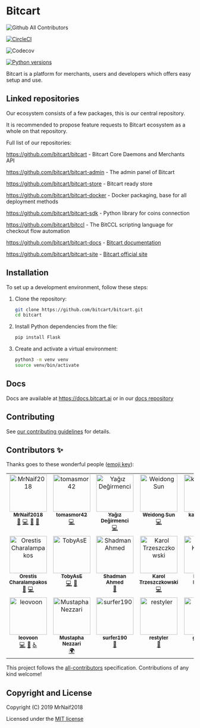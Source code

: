 # Bitcart



![Github All Contributors](https://img.shields.io/github/all-contributors/bitcart/bitcart?style=flat-square)

[
![CircleCI](https://circleci.com/gh/bitcart/bitcart.svg?style=svg)
](https://circleci.com/gh/bitcart/bitcart)


![Codecov](https://img.shields.io/codecov/c/github/bitcart/bitcart?style=flat-square)

[
![Python versions](https://img.shields.io/pypi/pyversions/bitcart?style=flat-square)
](https://docs.bitcart.ai)


Bitcart is a platform for merchants, users and developers which offers easy setup and use.


## Linked repositories

Our ecosystem consists of a few packages, this is our central repository.

It is recommended to propose feature requests to Bitcart ecosystem as a whole on that repository.

Full list of our repositories:

https://github.com/bitcart/bitcart - Bitcart Core Daemons and Merchants API

https://github.com/bitcart/bitcart-admin - The admin panel of Bitcart

https://github.com/bitcart/bitcart-store - Bitcart ready store

https://github.com/bitcart/bitcart-docker - Docker packaging, base for all deployment methods

https://github.com/bitcart/bitcart-sdk - Python library for coins connection

https://github.com/bitcart/bitccl - The BitCCL scripting language for checkout flow automation


https://github.com/bitcart/bitcart-docs - [Bitcart documentation](https://docs.bitcart.ai)

https://github.com/bitcart/bitcart-site - [Bitcart official site](https://bitcart.ai)

## Installation

To set up a development environment, follow these steps:



1. Clone the repository:
   ```bash
   git clone https://github.com/bitcart/bitcart.git
   cd bitcart
   ```
2. Install Python dependencies from the file:

   ```bash
   pip install Flask

   ```
3. Create and activate a virtual environment:


   ```bash
   python3 -m venv venv
   source venv/bin/activate


   ```


## Docs

Docs are available at https://docs.bitcart.ai or in our [docs repository](https://github.com/bitcart/bitcart-docs)

## Contributing

See [our contributing guidelines](https://github.com/bitcart/bitcart/blob/master/CONTRIBUTING.md) for details.

## Contributors ✨

Thanks goes to these wonderful people ([emoji key](https://allcontributors.org/docs/en/emoji-key)):

<!-- ALL-CONTRIBUTORS-LIST:START - Do not remove or modify this section -->
<!-- prettier-ignore-start -->
<!-- markdownlint-disable -->
<table>
  <tbody>
    <tr>
      <td align="center" valign="top" width="14.28%"><a href="https://github.com/MrNaif2018"><img src="https://avatars3.githubusercontent.com/u/39452697?v=4?s=100" width="100px;" alt="MrNaif2018"/><br /><sub><b>MrNaif2018</b></sub></a><br /><a href="#maintenance-MrNaif2018" title="Maintenance">🚧</a> <a href="https://github.com/bitcart/bitcart/commits?author=MrNaif2018" title="Code">💻</a> <a href="https://github.com/bitcart/bitcart/commits?author=MrNaif2018" title="Documentation">📖</a> <a href="#design-MrNaif2018" title="Design">🎨</a></td>
      <td align="center" valign="top" width="14.28%"><a href="https://github.com/tomasmor42"><img src="https://avatars2.githubusercontent.com/u/42064734?v=4?s=100" width="100px;" alt="tomasmor42"/><br /><sub><b>tomasmor42</b></sub></a><br /><a href="https://github.com/bitcart/bitcart/commits?author=tomasmor42" title="Code">💻</a></td>
      <td align="center" valign="top" width="14.28%"><a href="https://github.com/yagicandegirmenci"><img src="https://avatars3.githubusercontent.com/u/62724709?v=4?s=100" width="100px;" alt="Yağız Değirmenci"/><br /><sub><b>Yağız Değirmenci</b></sub></a><br /><a href="https://github.com/bitcart/bitcart/commits?author=yagicandegirmenci" title="Code">💻</a></td>
      <td align="center" valign="top" width="14.28%"><a href="https://github.com/xiaoxianma"><img src="https://avatars0.githubusercontent.com/u/3086064?v=4?s=100" width="100px;" alt="Weidong Sun"/><br /><sub><b>Weidong Sun</b></sub></a><br /><a href="https://github.com/bitcart/bitcart/commits?author=xiaoxianma" title="Code">💻</a></td>
      <td align="center" valign="top" width="14.28%"><a href="https://github.com/kartecianos"><img src="https://avatars2.githubusercontent.com/u/43797783?v=4?s=100" width="100px;" alt="kartecianos"/><br /><sub><b>kartecianos</b></sub></a><br /><a href="https://github.com/bitcart/bitcart/commits?author=kartecianos" title="Code">💻</a></td>
      <td align="center" valign="top" width="14.28%"><a href="https://github.com/arynn-gupta"><img src="https://avatars0.githubusercontent.com/u/61794851?v=4?s=100" width="100px;" alt="CYBORG"/><br /><sub><b>CYBORG</b></sub></a><br /><a href="#design-arynn-gupta" title="Design">🎨</a></td>
      <td align="center" valign="top" width="14.28%"><a href="https://github.com/SakshamSingh-v2"><img src="https://avatars1.githubusercontent.com/u/55451173?v=4?s=100" width="100px;" alt="Saksham Singh"/><br /><sub><b>Saksham Singh</b></sub></a><br /><a href="#design-SakshamSingh-v2" title="Design">🎨</a></td>
    </tr>
    <tr>
      <td align="center" valign="top" width="14.28%"><a href="https://github.com/orestischaral"><img src="https://avatars1.githubusercontent.com/u/33599092?v=4?s=100" width="100px;" alt="Orestis Charalampakos"/><br /><sub><b>Orestis Charalampakos</b></sub></a><br /><a href="#design-orestischaral" title="Design">🎨</a> <a href="https://github.com/bitcart/bitcart/commits?author=orestischaral" title="Code">💻</a></td>
      <td align="center" valign="top" width="14.28%"><a href="http://tobyase.de/"><img src="https://avatars0.githubusercontent.com/u/6002167?v=4?s=100" width="100px;" alt="TobyAsE"/><br /><sub><b>TobyAsE</b></sub></a><br /><a href="https://github.com/bitcart/bitcart/commits?author=TobyAsE" title="Code">💻</a> <a href="#design-TobyAsE" title="Design">🎨</a></td>
      <td align="center" valign="top" width="14.28%"><a href="https://github.com/Shadman-Ahmed-Chowdhury"><img src="https://avatars3.githubusercontent.com/u/46925021?v=4?s=100" width="100px;" alt="Shadman Ahmed"/><br /><sub><b>Shadman Ahmed</b></sub></a><br /><a href="#design-Shadman-Ahmed-Chowdhury" title="Design">🎨</a></td>
      <td align="center" valign="top" width="14.28%"><a href="https://github.com/KarolTrzeszczkowski"><img src="https://avatars.githubusercontent.com/u/11697819?v=4?s=100" width="100px;" alt="Karol Trzeszczkowski"/><br /><sub><b>Karol Trzeszczkowski</b></sub></a><br /><a href="https://github.com/bitcart/bitcart/commits?author=KarolTrzeszczkowski" title="Code">💻</a></td>
      <td align="center" valign="top" width="14.28%"><a href="https://github.com/MaximeKoitsalu"><img src="https://avatars.githubusercontent.com/u/8655862?v=4?s=100" width="100px;" alt="Maxime Koitsalu"/><br /><sub><b>Maxime Koitsalu</b></sub></a><br /><a href="https://github.com/bitcart/bitcart/commits?author=MaximeKoitsalu" title="Code">💻</a> <a href="#design-MaximeKoitsalu" title="Design">🎨</a></td>
      <td align="center" valign="top" width="14.28%"><a href="https://git.io/JuT7Z"><img src="https://avatars.githubusercontent.com/u/88304238?v=4?s=100" width="100px;" alt="Shubham-Singh-Rajput"/><br /><sub><b>Shubham-Singh-Rajput</b></sub></a><br /><a href="#translation-shubham-singh-748" title="Translation">🌍</a></td>
      <td align="center" valign="top" width="14.28%"><a href="https://github.com/Xaconi"><img src="https://avatars.githubusercontent.com/u/1944438?v=4?s=100" width="100px;" alt="Nicolás Giacconi"/><br /><sub><b>Nicolás Giacconi</b></sub></a><br /><a href="https://github.com/bitcart/bitcart/commits?author=Xaconi" title="Code">💻</a> <a href="#design-Xaconi" title="Design">🎨</a></td>
    </tr>
    <tr>
      <td align="center" valign="top" width="14.28%"><a href="https://github.com/leovoon"><img src="https://avatars.githubusercontent.com/u/16155802?v=4?s=100" width="100px;" alt="leovoon"/><br /><sub><b>leovoon</b></sub></a><br /><a href="https://github.com/bitcart/bitcart/commits?author=leovoon" title="Code">💻</a> <a href="#design-leovoon" title="Design">🎨</a> <a href="#a11y-leovoon" title="Accessibility">️️️️♿️</a></td>
      <td align="center" valign="top" width="14.28%"><a href="https://twitter.com/mustaphanezzari"><img src="https://avatars.githubusercontent.com/u/4595534?v=4?s=100" width="100px;" alt="Mustapha Nezzari"/><br /><sub><b>Mustapha Nezzari</b></sub></a><br /><a href="#translation-MawsFr" title="Translation">🌍</a></td>
      <td align="center" valign="top" width="14.28%"><a href="https://github.com/surfer190"><img src="https://avatars.githubusercontent.com/u/3285222?v=4?s=100" width="100px;" alt="surfer190"/><br /><sub><b>surfer190</b></sub></a><br /><a href="https://github.com/bitcart/bitcart/commits?author=surfer190" title="Documentation">📖</a></td>
      <td align="center" valign="top" width="14.28%"><a href="https://github.com/restyler"><img src="https://avatars.githubusercontent.com/u/775507?v=4?s=100" width="100px;" alt="restyler"/><br /><sub><b>restyler</b></sub></a><br /><a href="https://github.com/bitcart/bitcart/commits?author=restyler" title="Documentation">📖</a></td>
      <td align="center" valign="top" width="14.28%"><a href="https://www.groestlcoin.org/"><img src="https://avatars.githubusercontent.com/u/11212268?v=4?s=100" width="100px;" alt="gruve-p"/><br /><sub><b>gruve-p</b></sub></a><br /><a href="https://github.com/bitcart/bitcart/commits?author=gruve-p" title="Code">💻</a></td>
      <td align="center" valign="top" width="14.28%"><a href="https://github.com/g00g1"><img src="https://avatars.githubusercontent.com/u/91201021?v=4?s=100" width="100px;" alt="g00g1"/><br /><sub><b>g00g1</b></sub></a><br /><a href="https://github.com/bitcart/bitcart/commits?author=g00g1" title="Code">💻</a></td>
      <td align="center" valign="top" width="14.28%"><a href="https://github.com/Ravaan21"><img src="https://avatars.githubusercontent.com/u/48627542?v=4?s=100" width="100px;" alt="RAVAAN"/><br /><sub><b>RAVAAN</b></sub></a><br /><a href="#security-Ravaan21" title="Security">🛡️</a></td>
    </tr>
  </tbody>
</table>

<!-- markdownlint-restore -->
<!-- prettier-ignore-end -->

<!-- ALL-CONTRIBUTORS-LIST:END -->

This project follows the [all-contributors](https://github.com/all-contributors/all-contributors) specification. Contributions of any kind welcome!

## Copyright and License

Copyright (C) 2019 MrNaif2018

Licensed under the [MIT license](LICENSE)
